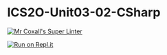 # ICS2O-Unit03-02-CSharp

[![Mr Coxall's Super Linter](https://github.com/Claire-Bedrossian/ICS2O-Unit03-02-CSharp/workflows/Mr%20Coxall's%20Super%20Linter/badge.svg)](https://github.com/Claire-Bedrossian/ICS2O-Unit03-02-CSharp/actions)

[![Run on Repl.it](https://repl.it/badge/github/Claire-Bedrossian/ICS2O-Unit03-02-CSharp)](https://repl.it/github/Claire-Bedrossian/ICS2O-Unit03-02-CSharp)
